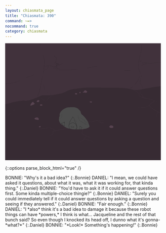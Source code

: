 ```yaml
---
layout: chiasmata_page
title: "Chiasmata: 390"
command: ~=>
nocommand: true
category: chiasmata
---
```


![390](/chiasmata/images/narrative/388.png)

{::options parse_block_html="true" /}
<div class="dialogue">
BONNIE: "Why's it a bad idea?" 
{:.Bonnie}
DANIEL: "I mean, we could have asked it questions, about what it was, what it was working for, that kinda thing." 
{:.Daniel}
BONNIE: "You'd have to ask it if it could answer questions first. Some kinda multiple-choice thingie?" 
{:.Bonnie}
DANIEL: "Surely you could immediately tell if it could answer questions by asking a question and seeing if they answered." 
{:.Daniel}
BONNIE: "Fair enough." 
{:.Bonnie}
DANIEL: "I *also* think it's a bad idea to damage it because these robot things can have *powers,* I think is what... Jacqueline and the rest of that bunch said? So even though I knocked its head off, I dunno what it's gonna- *what?*" 
{:.Daniel}
BONNIE: "*Look!* Something's happening!" 
{:.Bonnie}
</div>